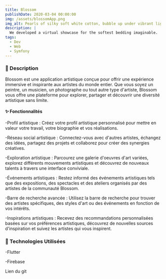 ```yaml
---
title: Blossom
publishDate: 2020-03-04 00:00:00
img: /assets/blossomApp.png
img_alt: Pearls of silky soft white cotton, bubble up under vibrant lighting
description: |
  We developed a virtual showcase for the softest bedding imaginable.
tags:
  - Dev
  - Web
  - Symfony
---
```


### 📄 Description
Blossom est une application artistique conçue pour offrir une expérience immersive et inspirante aux artistes du monde entier. Que vous soyez un peintre, un musicien, un photographe ou tout autre type d'artiste, Blossom vous offre une plateforme pour explorer, partager et découvrir une diversité artistique sans limite.

#### ✨ Fonctionnalités
-Profil artistique : Créez votre profil artistique personnalisé pour mettre en valeur votre travail, votre biographie et vos réalisations.

-Réseau social artistique : Connectez-vous avec d'autres artistes, échangez des idées, partagez des projets et collaborez pour créer des synergies créatives.

-Exploration artistique : Parcourez une galerie d'oeuvres d'art variées, explorez différents mouvements artistiques et découvrez de nouveaux talents à travers une interface conviviale.

-Événements artistiques : Restez informé des événements artistiques tels que des expositions, des spectacles et des ateliers organisés par des artistes de la communauté Blossom.

-Barre de recherche avancée : Utilisez la barre de recherche pour trouver des artistes spécifiques, des styles d'art ou des événements en fonction de vos intérêts.

-Inspirations artistiques : Recevez des recommandations personnalisées basées sur vos préférences artistiques, découvrez de nouvelles sources d'inspiration et suivez les artistes qui vous inspirent.

### 🔧 Technologies Utilisées

-Flutter 

-Firebase

Lien du git  


